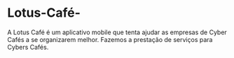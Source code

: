 # Lotus-Café-
A Lotus Café é um aplicativo mobile que tenta ajudar as empresas de Cyber Cafés a se organizarem melhor.
Fazemos a prestação de serviços para Cybers Cafés.

